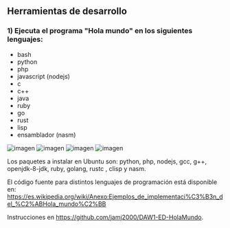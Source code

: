 ## **Herramientas de desarrollo**

### 1) Ejecuta el programa "Hola mundo" en los siguientes lenguajes: 

   - bash
   - python
   - php
   - javascript (nodejs)
   - c
   - c++
   - java
   - ruby
   - go
   - rust
   - lisp
   - ensamblador (nasm)

![imagen](https://raw.githubusercontent.com/Jesusjp759/Apuntes_ED/main/Imagenes/holabash.png)
![imagen](https://raw.githubusercontent.com/Jesusjp759/Apuntes_ED/main/Imagenes/holajava.png)
![imagen](https://raw.githubusercontent.com/Jesusjp759/Apuntes_ED/main/Imagenes/holajs.png)
![imagen](https://raw.githubusercontent.com/Jesusjp759/Apuntes_ED/main/Imagenes/holapython.png)

Los paquetes a instalar en Ubuntu son: python, php, nodejs, gcc, g++, openjdk-8-jdk, ruby, golang, rustc , clisp y nasm.

El código fuente para distintos lenguajes de programación está disponible en: https://es.wikipedia.org/wiki/Anexo:Ejemplos_de_implementaci%C3%B3n_del_%C2%ABHola_mundo%C2%BB

Instrucciones en https://github.com/jamj2000/DAW1-ED-HolaMundo.
